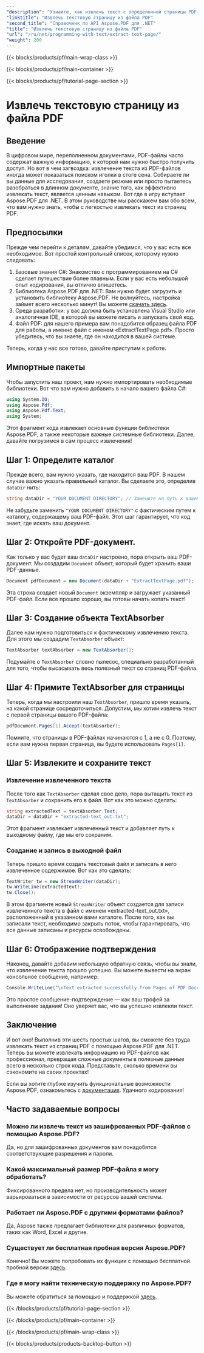 ```yaml
---
"description": "Узнайте, как извлечь текст с определенной страницы PDF-файла с помощью Aspose.PDF для .NET."
"linktitle": "Извлечь текстовую страницу из файла PDF"
"second_title": "Справочник по API Aspose.PDF для .NET"
"title": "Извлечь текстовую страницу из файла PDF"
"url": "/ru/net/programming-with-text/extract-text-page/"
"weight": 200
---
```


{{< blocks/products/pf/main-wrap-class >}}

{{< blocks/products/pf/main-container >}}

{{< blocks/products/pf/tutorial-page-section >}}

# Извлечь текстовую страницу из файла PDF

## Введение

В цифровом мире, переполненном документами, PDF-файлы часто содержат важную информацию, к которой нам нужно быстро получить доступ. Но вот в чем загвоздка: извлечение текста из PDF-файлов иногда может показаться поиском иголки в стоге сена. Собираете ли вы данные для исследования, создаете резюме или просто пытаетесь разобраться в длинном документе, знание того, как эффективно извлекать текст, является ценным навыком. Вот где в игру вступает Aspose.PDF для .NET. В этом руководстве мы расскажем вам обо всем, что вам нужно знать, чтобы с легкостью извлекать текст из страниц PDF.

## Предпосылки

Прежде чем перейти к деталям, давайте убедимся, что у вас есть все необходимое. Вот простой контрольный список, которому нужно следовать:

1. Базовые знания C#: Знакомство с программированием на C# сделает путешествие более плавным. Если у вас есть небольшой опыт кодирования, вы отлично впишетесь.
2. Библиотека Aspose.PDF для .NET: Вам нужно будет загрузить и установить библиотеку Aspose.PDF. Не волнуйтесь, настройка займет всего несколько минут! Вы можете [скачать здесь](https://releases.aspose.com/pdf/net/).
3. Среда разработки: у вас должна быть установлена Visual Studio или аналогичная IDE, в которой вы можете писать и запускать свой код.
4. Файл PDF: для нашего примера вам понадобится образец файла PDF для работы, а именно файл с именем «ExtractTextPage.pdf». Просто убедитесь, что вы знаете, где он находится в вашей системе.

Теперь, когда у нас все готово, давайте приступим к работе.

## Импортные пакеты

Чтобы запустить наш проект, нам нужно импортировать необходимые библиотеки. Вот что вам нужно добавить в начало вашего файла C#:

```csharp
using System.IO;
using Aspose.Pdf;
using Aspose.Pdf.Text;
using System;
```

Этот фрагмент кода извлекает основные функции библиотеки Aspose.PDF, а также некоторые важные системные библиотеки. Далее, давайте погрузимся в сам процесс извлечения!

## Шаг 1: Определите каталог

Прежде всего, вам нужно указать, где находится ваш PDF. В нашем случае важно указать правильный каталог. Вы сделаете это, определив `dataDir` нить:

```csharp
string dataDir = "YOUR DOCUMENT DIRECTORY"; // Замените на путь к вашему PDF-файлу
```

Не забудьте заменить `"YOUR DOCUMENT DIRECTORY"` с фактическим путем к каталогу, содержащему ваш PDF-файл. Этот шаг гарантирует, что код знает, где искать ваш документ.

## Шаг 2: Откройте PDF-документ.

Как только у вас будет ваш `dataDir` настроено, пора открыть ваш PDF-документ. Мы создадим `Document` объект, который будет хранить ваши PDF-данные.

```csharp
Document pdfDocument = new Document(dataDir + "ExtractTextPage.pdf");
```

Эта строка создает новый `Document` экземпляр и загружает указанный PDF-файл. Если все прошло хорошо, вы готовы начать копать текст!

## Шаг 3: Создание объекта TextAbsorber

Далее нам нужно подготовиться к фактическому извлечению текста. Для этого мы создадим `TextAbsorber` объект:

```csharp
TextAbsorber textAbsorber = new TextAbsorber();
```

Подумайте о `TextAbsorber` словно пылесос, специально разработанный для того, чтобы высасывать весь полезный текст со страниц PDF-файла. 

## Шаг 4: Примите TextAbsorber для страницы

Теперь, когда мы настроили наш `TextAbsorber`, пришло время указать, на какой странице сосредоточиться. Допустим, мы хотим извлечь текст с первой страницы вашего PDF-файла:

```csharp
pdfDocument.Pages[1].Accept(textAbsorber);
```

Помните, что страницы в PDF-файлах начинаются с 1, а не с 0. Поэтому, если вам нужна первая страница, вы будете использовать `Pages[1]`.

## Шаг 5: Извлеките и сохраните текст

### Извлечение извлеченного текста

После того как `TextAbsorber` сделал свое дело, пора вытащить текст из `TextAbsorber` и сохранить его в файл. Вот как это можно сделать:

```csharp
string extractedText = textAbsorber.Text;
dataDir = dataDir + "extracted-text_out.txt";
```

Этот фрагмент извлекает извлеченный текст и добавляет путь к выходному файлу, где мы его сохраним.

### Создание и запись в выходной файл

Теперь пришло время создать текстовый файл и записать в него извлеченное содержимое. Вот как это сделать:

```csharp
TextWriter tw = new StreamWriter(dataDir);
tw.WriteLine(extractedText);
tw.Close();
```

В этом фрагменте новый `StreamWriter` объект создается для записи извлеченного текста в файл с именем «extracted-text_out.txt», расположенный в указанном вами каталоге. После того, как вы записали текст, необходимо закрыть поток, чтобы гарантировать, что все данные записаны и ресурсы освобождены.

## Шаг 6: Отображение подтверждения

Наконец, давайте добавим небольшую обратную связь, чтобы вы знали, что извлечение текста прошло успешно. Вы можете вывести на экран консольное сообщение, например:

```csharp
Console.WriteLine("\nText extracted successfully from Pages of PDF Document.\nFile saved at " + dataDir);
```

Это простое сообщение-подтверждение — как ваш трофей за выполнение задания! Оно уверяет вас, что вы успешно извлекли текст.

## Заключение

И вот оно! Выполнив эти шесть простых шагов, вы сможете без труда извлекать текст из страниц PDF с помощью Aspose.PDF для .NET. Теперь вы можете извлекать информацию из PDF-файлов как профессионал, превращая сложные документы в полезные данные всего в несколько строк кода. Представьте, сколько времени вы сэкономите на своих проектах!

Если вы хотите глубже изучить функциональные возможности Aspose.PDF, ознакомьтесь с [документация](https://reference.aspose.com/pdf/net/). Удачного кодирования!

## Часто задаваемые вопросы

### Можно ли извлечь текст из зашифрованных PDF-файлов с помощью Aspose.PDF?
Да, но для зашифрованных документов вам понадобятся соответствующие разрешения и пароли.

### Какой максимальный размер PDF-файла я могу обработать?
Фиксированного предела нет, но производительность может варьироваться в зависимости от ресурсов вашей системы.

### Работает ли Aspose.PDF с другими форматами файлов?
Да, Aspose также предлагает библиотеки для различных форматов, таких как Word, Excel и другие.

### Существует ли бесплатная пробная версия Aspose.PDF?
Конечно! Вы можете попробовать их функции с помощью бесплатной пробной версии [здесь](https://releases.aspose.com/).

### Где я могу найти техническую поддержку по Aspose.PDF?
Вы можете обратиться за помощью и поддержкой [здесь](https://forum.aspose.com/c/pdf/10).

{{< /blocks/products/pf/tutorial-page-section >}}

{{< /blocks/products/pf/main-container >}}

{{< /blocks/products/pf/main-wrap-class >}}

{{< blocks/products/products-backtop-button >}}